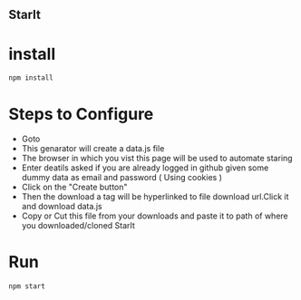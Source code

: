 ## StarIt

# install

```
npm install
```
# Steps to Configure

- Goto [](https://8g6.github.io/StartIt-Config-Gen/)
- This genarator will create a data.js file
- The browser in which you vist this page will be used to automate staring
- Enter deatils asked if you are already logged in github given some dummy data as email and password ( Using cookies )
- Click on the "Create button"
- Then the download a tag will be hyperlinked to file download url.Click it and download data.js
- Copy or Cut this file from your downloads and paste it to path of where you downloaded/cloned StarIt

# Run

```
npm start
```
